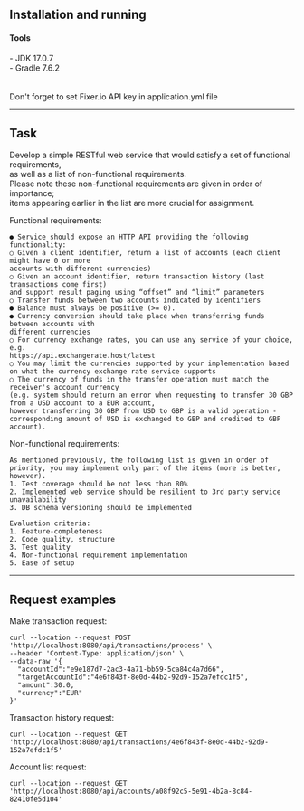 Installation and running
---
<h4>Tools</h4>
- JDK 17.0.7 <br/>
- Gradle 7.6.2 <br/>
  <br/>
  <br/>
Don't forget to set Fixer.io API key in application.yml file

---

Task
---
Develop a simple RESTful web service that would satisfy a set of functional requirements, \
as well as a list of non-functional requirements. \
Please note these non-functional requirements are given in order of importance; \
items appearing earlier in the list are more crucial for assignment.

Functional requirements:
```
● Service should expose an HTTP API providing the following functionality:
○ Given a client identifier, return a list of accounts (each client might have 0 or more
accounts with different currencies)
○ Given an account identifier, return transaction history (last transactions come first)
and support result paging using “offset” and “limit” parameters
○ Transfer funds between two accounts indicated by identifiers
● Balance must always be positive (>= 0).
● Currency conversion should take place when transferring funds between accounts with
different currencies
○ For currency exchange rates, you can use any service of your choice, e.g.
https://api.exchangerate.host/latest
○ You may limit the currencies supported by your implementation based on what the currency exchange rate service supports
○ The currency of funds in the transfer operation must match the receiver's account currency 
(e.g. system should return an error when requesting to transfer 30 GBP from a USD account to a EUR account, 
however transferring 30 GBP from USD to GBP is a valid operation - corresponding amount of USD is exchanged to GBP and credited to GBP account).
```
Non-functional requirements:
```
As mentioned previously, the following list is given in order of priority, you may implement only part of the items (more is better, however).
1. Test coverage should be not less than 80%
2. Implemented web service should be resilient to 3rd party service unavailability
3. DB schema versioning should be implemented
```
```
Evaluation criteria:
1. Feature-completeness
2. Code quality, structure
3. Test quality
4. Non-functional requirement implementation
5. Ease of setup
```
---
Request examples
---
Make transaction request:
```
curl --location --request POST 'http://localhost:8080/api/transactions/process' \
--header 'Content-Type: application/json' \
--data-raw '{
  "accountId":"e9e187d7-2ac3-4a71-bb59-5ca84c4a7d66",
  "targetAccountId":"4e6f843f-8e0d-44b2-92d9-152a7efdc1f5",
  "amount":30.0,
  "currency":"EUR"
}'
```

Transaction history request:
```
curl --location --request GET 'http://localhost:8080/api/transactions/4e6f843f-8e0d-44b2-92d9-152a7efdc1f5'
```

Account list request:
```
curl --location --request GET 'http://localhost:8080/api/accounts/a08f92c5-5e91-4b2a-8c84-82410fe5d104'
```